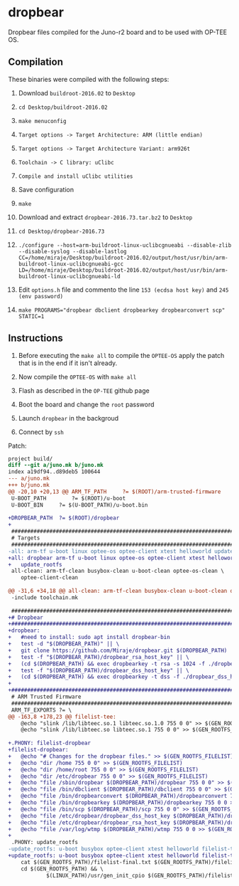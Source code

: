 # dropbear
Dropbear files compiled for the Juno-r2 board and to be used with OP-TEE OS.

## Compilation

These binaries were compiled with the following steps: 

1. Download `buildroot-2016.02` to `Desktop`

2. `cd Desktop/buildroot-2016.02`

3. `make menuconfig`

4. `Target options -> Target Architecture: ARM (little endian)`

5. `Target options -> Target Architecture Variant: arm926t`

6. `Toolchain -> C library: uClibc`

7. `Compile and install uClibc utilities`

8. Save configuration

9. `make`

10. Download and extract `dropbear-2016.73.tar.bz2` to `Desktop`

11. `cd Desktop/dropbear-2016.73`

12. `./configure --host=arm-buildroot-linux-uclibcgnueabi --disable-zlib --disable-syslog --disable-lastlog CC=/home/miraje/Desktop/buildroot-2016.02/output/host/usr/bin/arm-buildroot-linux-uclibcgnueabi-gcc LD=/home/miraje/Desktop/buildroot-2016.02/output/host/usr/bin/arm-buildroot-linux-uclibcgnueabi-ld`

13. Edit `options.h` file and commento the line `153 (ecdsa host key)` and `245 (env password)`

14. `make PROGRAMS="dropbear dbclient dropbearkey dropbearconvert scp" STATIC=1`

## Instructions

1. Before executing the `make all` to compile the `OPTEE-OS` apply the patch that is in the end if it isn't already.

2. Now compile the `OPTEE-OS` with `make all`

3. Flash as described in the `OP-TEE` github page

3. Boot the board and change the `root` password

4. Launch `dropbear` in the backgroud

5. Connect by `ssh`


Patch:

```diff
project build/
diff --git a/juno.mk b/juno.mk
index a19df94..d89deb5 100644
--- a/juno.mk
+++ b/juno.mk
@@ -20,10 +20,13 @@ ARM_TF_PATH		?= $(ROOT)/arm-trusted-firmware
 U-BOOT_PATH		?= $(ROOT)/u-boot
 U-BOOT_BIN		?= $(U-BOOT_PATH)/u-boot.bin
 
+DROPBEAR_PATH	?= $(ROOT)/dropbear
+
 ################################################################################
 # Targets
 ################################################################################
-all: arm-tf u-boot linux optee-os optee-client xtest helloworld update_rootfs
+all: dropbear arm-tf u-boot linux optee-os optee-client xtest helloworld \
+	update_rootfs
 all-clean: arm-tf-clean busybox-clean u-boot-clean optee-os-clean \
 	optee-client-clean
 
@@ -31,6 +34,18 @@ all-clean: arm-tf-clean busybox-clean u-boot-clean optee-os-clean \
 -include toolchain.mk
 
 ################################################################################
+# Dropbear
+################################################################################
+dropbear:
+	#need to install: sudo apt install dropbear-bin
+	test -d "$(DROPBEAR_PATH)" || \
+	git clone https://github.com/Miraje/dropbear.git $(DROPBEAR_PATH)	
+	test -f "$(DROPBEAR_PATH)/dropbear_rsa_host_key" || \
+	(cd $(DROPBEAR_PATH) && exec dropbearkey -t rsa -s 1024 -f ./dropbear_rsa_host_key)
+	test -f "$(DROPBEAR_PATH)/dropbear_dss_host_key" || \
+	(cd $(DROPBEAR_PATH) && exec dropbearkey -t dss -f ./dropbear_dss_host_key)
+
+################################################################################
 # ARM Trusted Firmware
 ################################################################################
 ARM_TF_EXPORTS ?= \
@@ -163,8 +178,23 @@ filelist-tee:
 	@echo "slink /lib/libteec.so.1 libteec.so.1.0 755 0 0" >> $(GEN_ROOTFS_FILELIST)
 	@echo "slink /lib/libteec.so libteec.so.1 755 0 0" >> $(GEN_ROOTFS_FILELIST)
 
+.PHONY: filelist-dropbear
+filelist-dropbear:
+	@echo "# Changes for the dropbear files." >> $(GEN_ROOTFS_FILELIST)
+	@echo "dir /home 755 0 0" >> $(GEN_ROOTFS_FILELIST)
+	@echo "dir /home/root 755 0 0" >> $(GEN_ROOTFS_FILELIST)
+	@echo "dir /etc/dropbear 755 0 0" >> $(GEN_ROOTFS_FILELIST)
+	@echo "file /sbin/dropbear $(DROPBEAR_PATH)/dropbear 755 0 0" >> $(GEN_ROOTFS_FILELIST)
+	@echo "file /bin/dbclient $(DROPBEAR_PATH)/dbclient 755 0 0" >> $(GEN_ROOTFS_FILELIST)
+	@echo "file /bin/dropbearconvert $(DROPBEAR_PATH)/dropbearconvert 755 0 0" >> $(GEN_ROOTFS_FILELIST)
+	@echo "file /bin/dropbearkey $(DROPBEAR_PATH)/dropbearkey 755 0 0 >> $(GEN_ROOTFS_FILELIST)
+	@echo "file /bin/scp $(DROPBEAR_PATH)/scp 755 0 0" >> $(GEN_ROOTFS_FILELIST)
+	@echo "file /etc/dropbear/dropbear_dss_host_key $(DROPBEAR_PATH)/dropbear_dss_host_key 444 0 0" >> $(GEN_ROOTFS_FILELIST)
+	@echo "file /etc/dropbear/dropbear_rsa_host_key $(DROPBEAR_PATH)/dropbear_rsa_host_key 444 0 0 >> $(GEN_ROOTFS_FILELIST)
+	@echo "file /var/log/wtmp $(DROPBEAR_PATH)/wtmp 755 0 0 >> $(GEN_ROOTFS_FILELIST)
+
 .PHONY: update_rootfs
-update_rootfs: u-boot busybox optee-client xtest helloworld filelist-tee
+update_rootfs: u-boot busybox optee-client xtest helloworld filelist-tee filelist-dropbear
 	cat $(GEN_ROOTFS_PATH)/filelist-final.txt $(GEN_ROOTFS_PATH)/filelist-tee.txt > $(GEN_ROOTFS_PATH)/filelist.tmp
 	cd $(GEN_ROOTFS_PATH) && \
 	        $(LINUX_PATH)/usr/gen_init_cpio $(GEN_ROOTFS_PATH)/filelist.tmp | gzip > $(GEN_ROOTFS_PATH)/filesystem.cpio.gz
```

